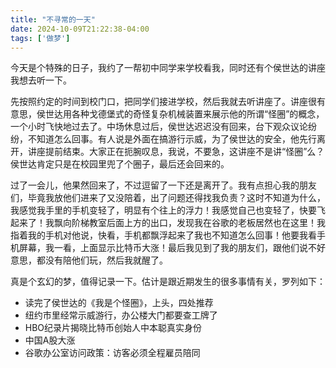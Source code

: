 ```yaml
---
title: "不寻常的一天"
date: 2024-10-09T21:22:38-04:00
tags: ['做梦']
---
```


今天是个特殊的日子，我约了一帮初中同学来学校看我，同时还有个侯世达的讲座我想去听一下。

先按照约定的时间到校门口，把同学们接进学校，然后我就去听讲座了。讲座很有意思，侯世达用各种戈德堡式的奇怪复杂机械装置来展示他的所谓“怪圈”的概念，一个小时飞快地过去了。中场休息过后，侯世达迟迟没有回来，台下观众议论纷纷，不知道怎么回事。有人说是外面在搞游行示威，为了侯世达的安全，他先行离开，讲座提前结束。大家正在扼腕叹息，我说，不要急，这讲座不是讲“怪圈”么？侯世达肯定只是在校园里兜了个圈子，最后还会回来的。

过了一会儿，他果然回来了，不过逗留了一下还是离开了。我有点担心我的朋友们，毕竟我放他们进来了又没陪着，出了问题还得找我负责？这时不知道为什么，我感觉我手里的手机变轻了，明显有个往上的浮力！我感觉自己也变轻了，快要飞起来了！我飘向阶梯教室后面上方的出口，发现我在谷歌的老板居然也在这里！我指着我的手机对他说，快看，手机都飘浮起来了我也不知道怎么回事！他要我看手机屏幕，我一看，上面显示比特币大涨！最后我见到了我的朋友们，跟他们说不好意思，都没有陪他们玩，然后我就醒了。

真是个玄幻的梦，值得记录一下。估计是跟近期发生的很多事情有关，罗列如下：

- 读完了侯世达的《我是个怪圈》，上头，四处推荐
- 纽约市里经常示威游行，办公楼大门都要查工牌了
- HBO纪录片揭晓比特币创始人中本聪真实身份
- 中国A股大涨
- 谷歌办公室访问政策：访客必须全程雇员陪同
